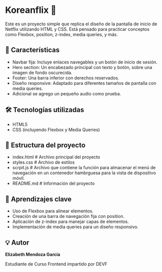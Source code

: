 # Koreanflix 🎥
Este es un proyecto simple que replica el diseño de la pantalla de inicio de Netflix utilizando HTML y CSS. Está pensado para practicar conceptos como Flexbox, position, z-index, media queries, y más.

## 🚀 Características
- Navbar fija: Incluye enlaces navegables y un botón de inicio de sesión.
- Hero section: Un encabezado principal con texto y botón, sobre una imagen de fondo oscurecida.
- Footer: Una barra inferior con derechos reservados.
- Diseño responsive: Adaptado para diferentes tamaños de pantalla con media queries.
- Adicional se agrego un pequeño audio como prueba.

## 🛠️ Tecnologías utilizadas
- HTML5
- CSS (incluyendo Flexbox y Media Queries)

## 📂 Estructura del proyecto
- index.html        # Archivo principal del proyecto
- styles.css        # Archivo de estilos
- scrpit.js         # Archivo que contiene la función para almacenar el menú de navegación  en un contenedor hambrguesa para la vista de dispositivo móvil. 
- README.md         # Información del proyecto


## 📖 Aprendizajes clave
- Uso de Flexbox para alinear elementos.
- Creación de una barra de navegación fija con position.
- Aplicación de z-index para manejar capas de elementos.
- Implementación de media queries para un diseño responsivo.

## 💡 Autor
**Elizabeth Mendoza García**

Estudiante de Curso Frontend impartido por DEVF
